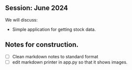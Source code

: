 ## Session: June 2024

We will discuss:

  - Simple application for getting stock data.

## Notes for construction.

- [ ] Clean markdown notes to standard format
- [ ] edit markdown printer in app.py so that it shows images.